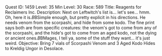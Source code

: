 Quest ID: 1459
Level: 35
Min Level: 30
Race: 589
Title: Reagents for Reclaimers Inc.
Description: Next on Leftwitch's list is... let's see... hmm. Oh, here it is.$B$BSimple enough, but pretty explicit in his directions. He needs venom from the scorpashi, and hide from some kodo. The fine print says both are from specific creatures: the venom's got to come from any of the scorpashi, and the hide's got to come from an aged kodo, not the dying or ancient ones.$B$BMages, I tell ya, some of the stuff they want... it's just weird.
Objective: Bring 7 vials of Scorpashi Venom and 3 Aged Kodo Hides to Kreldig Ungor in Desolace.
